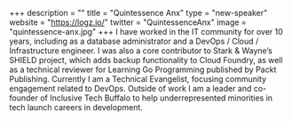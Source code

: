 +++
description = ""
title = "Quintessence Anx"
type = "new-speaker"
website = "https://logz.io/"
twitter = "QuintessenceAnx"
image = "quintessence-anx.jpg"
+++
I have worked in the IT community for over 10 years, including as a database administrator and a DevOps / Cloud / Infrastructure engineer. I was also a core contributor to Stark & Wayne’s SHIELD project, which adds backup functionality to Cloud Foundry, as well as a technical reviewer for Learning Go Programming published by Packt Publishing. Currently I am a Technical Evangelist, focusing community engagement related to DevOps. Outside of work I am a leader and co-founder of Inclusive Tech Buffalo to help underrepresented minorities in tech launch careers in development.